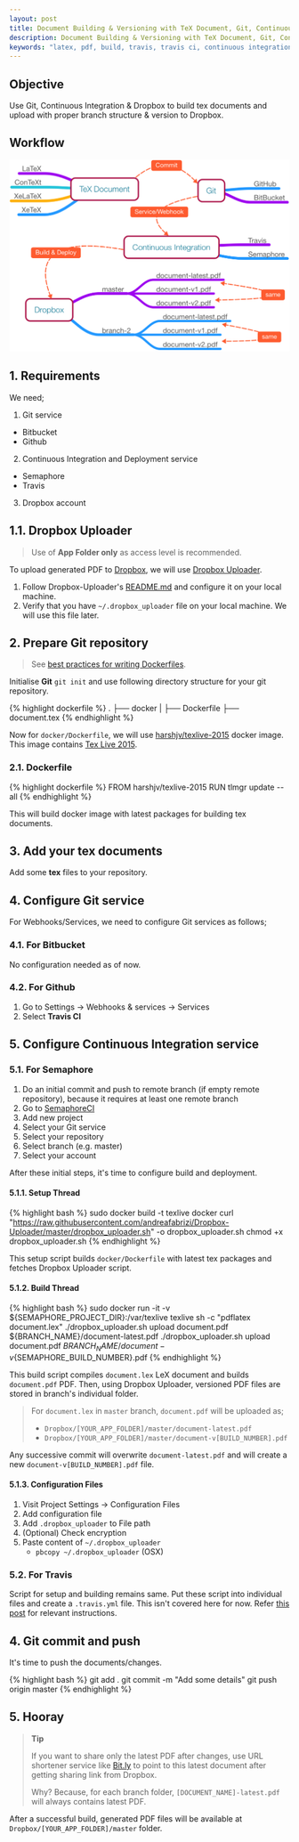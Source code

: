 ```yaml
---
layout: post
title: Document Building & Versioning with TeX Document, Git, Continuous Integration & Dropbox
description: Document Building & Versioning with TeX Document, Git, Continuous Integration & Dropbox
keywords: "latex, pdf, build, travis, travis ci, continuous integration, continuous deployment, git, linux, ubuntu, osx, os x, mac, windows"
---
```


## Objective

Use Git, Continuous Integration & Dropbox to build tex documents and upload with proper branch structure & version to Dropbox.


## Workflow

![Workflow](/assets/images/posts/document-building-versioning-with-tex-document-git-continuous-integration-dropbox/workflow.png "Workflow")


## 1. Requirements

We need;

1. Git service
  - Bitbucket
  - Github

2. Continuous Integration and Deployment service
  - Semaphore
  - Travis

3. Dropbox account


## 1.1. Dropbox Uploader

> Use of **App Folder only** as access level is recommended.

To upload generated PDF to [Dropbox](https://www.dropbox.com), we will use [Dropbox Uploader](https://github.com/andreafabrizi/Dropbox-Uploader).

1. Follow Dropbox-Uploader's [README.md](https://github.com/andreafabrizi/Dropbox-Uploader/blob/master/README.md) and configure it on your local machine.
2. Verify that you have `~/.dropbox_uploader` file on your local machine. We will use this file later.


## 2. Prepare Git repository

> See [best practices for writing Dockerfiles](https://docs.docker.com/articles/dockerfile_best-practices/).

Initialise **Git** `git init` and use following directory structure for your git repository.

{% highlight dockerfile %}
.
├── docker
|   ├── Dockerfile
├── document.tex
{% endhighlight %}

Now for `docker/Dockerfile`, we will use [harshjv/texlive-2015](https://hub.docker.com/r/harshjv/texlive-2015) docker image. This image contains [Tex Live 2015](https://www.tug.org/texlive/).


### 2.1. Dockerfile

{% highlight dockerfile %}
FROM harshjv/texlive-2015
RUN tlmgr update --all
{% endhighlight %}

This will build docker image with latest packages for building tex documents.


## 3. Add your tex documents

Add some **tex** files to your repository.


## 4. Configure Git service

For Webhooks/Services, we need to configure Git services as follows;

### 4.1. For Bitbucket

No configuration needed as of now.

### 4.2. For Github

1. Go to Settings -> Webhooks & services -> Services
2. Select **Travis CI**


## 5. Configure Continuous Integration service

### 5.1. For Semaphore

1. Do an initial commit and push to remote branch (if empty remote repository), because it requires at least one remote branch
2. Go to [SemaphoreCI](https://semaphoreci.com/)
3. Add new project
4. Select your Git service
5. Select your repository
6. Select branch (e.g. master)
7. Select your account

After these initial steps, it's time to configure build and deployment.


#### 5.1.1. Setup Thread

{% highlight bash %}
sudo docker build -t texlive docker
curl "https://raw.githubusercontent.com/andreafabrizi/Dropbox-Uploader/master/dropbox_uploader.sh" -o dropbox_uploader.sh
chmod +x dropbox_uploader.sh
{% endhighlight %}

This setup script builds `docker/Dockerfile` with latest tex packages and fetches Dropbox Uploader script.

#### 5.1.2. Build Thread

{% highlight bash %}
sudo docker run -it -v ${SEMAPHORE_PROJECT_DIR}:/var/texlive texlive sh -c "pdflatex document.lex"
./dropbox_uploader.sh upload document.pdf ${BRANCH_NAME}/document-latest.pdf
./dropbox_uploader.sh upload document.pdf ${BRANCH_NAME}/document-v${SEMAPHORE_BUILD_NUMBER}.pdf
{% endhighlight %}

This build script compiles `document.lex` LeX document and builds `document.pdf` PDF. Then, using Dropbox Uploader, versioned PDF files are stored in branch's individual folder.

> For `document.lex` in `master` branch, `document.pdf` will be uploaded as;
>
> * `Dropbox/[YOUR_APP_FOLDER]/master/document-latest.pdf`
> * `Dropbox/[YOUR_APP_FOLDER]/master/document-v[BUILD_NUMBER].pdf`

Any successive commit will overwrite `document-latest.pdf` and will create a new `document-v[BUILD_NUMBER].pdf` file.

#### 5.1.3. Configuration Files

1. Visit Project Settings -> Configuration Files
2. Add configuration file
3. Add `.dropbox_uploader` to File path
4. (Optional) Check encryption
5. Paste content of `~/.dropbox_uploader`
   * `pbcopy ~/.dropbox_uploader` (OSX)


### 5.2. For Travis

Script for setup and building remains same. Put these script into individual files and create a `.travis.yml` file. This isn't covered here for now. Refer [this post](/blog/setup-latex-pdf-build-using-travis-ci/) for relevant instructions.

## 4. Git commit and push

It's time to push the documents/changes.

{% highlight bash %}
git add .
git commit -m "Add some details"
git push origin master
{% endhighlight %}

## 5. Hooray

> **Tip**
>
> If you want to share only the latest PDF after changes,
> use URL shortener service like [Bit.ly](http://bit.ly) to point to this latest document
> after getting sharing link from Dropbox.
>
> Why? Because, for each branch folder, `[DOCUMENT_NAME]-latest.pdf` will always contains latest PDF.

After a successful build, generated PDF files will be available at `Dropbox/[YOUR_APP_FOLDER]/master` folder.
